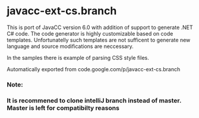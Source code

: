 # javacc-ext-cs.branch

This is port of JavaCC version 6.0 with addition of support to generate .NET C# code.
The code generator is highly customizable based on code templates. Unfortunatelly such templates are not sufficent
to generate new language and source modifications are neccessary.

In the samples there is example of parsing CSS style files.

Automatically exported from code.google.com/p/javacc-ext-cs.branch

### Note: 
### It is recommened to clone intelliJ branch instead of master. Master is left for compatibilty reasons
